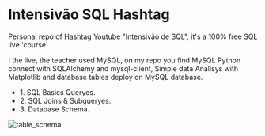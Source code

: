 # Intensivão SQL Hashtag

<p>Personal repo of <a href='https://www.youtube.com/c/HashtagPrograma%C3%A7%C3%A3o/featured'>Hashtag Youtube</a> "Intensivão de SQL", it's a 100% free SQL live 'course'.</p>
<p>I the live, the teacher used MySQL, on my repo you find MySQL Python connect with SQLAlchemy and mysql-client, Simple data Analisys with Matplotlib and database tables deploy on MySQL database.</p>

<ul>
  <li>1. SQL Basics Queryes.</li>
  <li>2. SQL Joins & Subqueryes.</li>
  <li>3. Database Schema.</li>
</ul>

![table_schema](https://user-images.githubusercontent.com/75986085/162550383-3674f944-0339-48c0-a4ae-db920a6b3f21.png)
